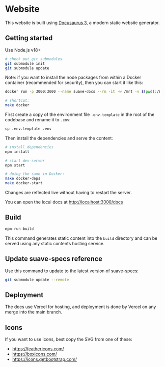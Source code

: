 # Website

This website is built using [Docusaurus 3](https://docusaurus.io/docs), a modern static website generator.

## Getting started

Use Node.js v18+

```bash
# check out git submodules
git submodule init
git submodule update
```

Note: if you want to install the node packages from within a Docker container (recommended for security), then you can start it like this:

```bash
docker run -p 3000:3000 --name suave-docs --rm -it -w /mnt -v $(pwd):/mnt node:20 /bin/bash

# shortcut:
make docker
```

First create a copy of the environment file `.env.template` in the root of the codebase and rename it to `.env`:

```bash
cp .env.template .env
```

Then install the dependencies and serve the content:

```bash
# install dependencies
npm install

# start dev-server
npm start

# doing the same in Docker:
make docker-deps
make docker-start
```

Changes are reflected live without having to restart the server.

You can open the local docs at [http://localhost:3000/docs](http://localhost:3000/docs)

## Build

```bash
npm run build
```

This command generates static content into the `build` directory and can be served using any static contents hosting service.

## Update suave-specs reference

Use this command to update to the latest version of suave-specs:

```bash
git submodule update --remote
```

## Deployment

The docs use Vercel for hosting, and deployment is done by Vercel on any merge into the main branch.

## Icons

If you want to use icons, best copy the SVG from one of these:

- https://feathericons.com/
- https://boxicons.com/
- https://icons.getbootstrap.com/

